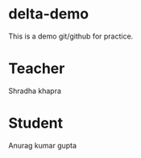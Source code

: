 # delta-demo
This is a demo git/github for practice.

# Teacher
Shradha khapra

# Student
Anurag kumar gupta